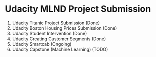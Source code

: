 # Udacity MLND Project Submission

1. Udacity Titanic Project Submission         (Done)
2. Udacity Boston Housing Prices Submission   (Done)
3. Udacity Student Intervention               (Done)
4. Udacity Creating Customer Segments         (Done)
5. Udacity Smartcab                           (Ongoing)
6. Udacity Capstone (Machine Learning)        (TODO)
